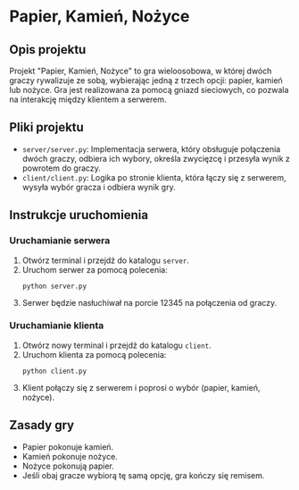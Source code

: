 # Papier, Kamień, Nożyce

## Opis projektu
Projekt "Papier, Kamień, Nożyce" to gra wieloosobowa, w której dwóch graczy rywalizuje ze sobą, wybierając jedną z trzech opcji: papier, kamień lub nożyce. Gra jest realizowana za pomocą gniazd sieciowych, co pozwala na interakcję między klientem a serwerem.

## Pliki projektu
- `server/server.py`: Implementacja serwera, który obsługuje połączenia dwóch graczy, odbiera ich wybory, określa zwycięzcę i przesyła wynik z powrotem do graczy.
- `client/client.py`: Logika po stronie klienta, która łączy się z serwerem, wysyła wybór gracza i odbiera wynik gry.

## Instrukcje uruchomienia

### Uruchamianie serwera
1. Otwórz terminal i przejdź do katalogu `server`.
2. Uruchom serwer za pomocą polecenia:
   ```
   python server.py
   ```
3. Serwer będzie nasłuchiwał na porcie 12345 na połączenia od graczy.

### Uruchamianie klienta
1. Otwórz nowy terminal i przejdź do katalogu `client`.
2. Uruchom klienta za pomocą polecenia:
   ```
   python client.py
   ```
3. Klient połączy się z serwerem i poprosi o wybór (papier, kamień, nożyce).

## Zasady gry
- Papier pokonuje kamień.
- Kamień pokonuje nożyce.
- Nożyce pokonują papier.
- Jeśli obaj gracze wybiorą tę samą opcję, gra kończy się remisem.